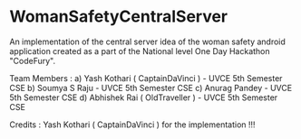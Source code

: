 # WomanSafetyCentralServer
An implementation of the central server idea of the woman safety android application created as a part of the National level One Day Hackathon "CodeFury".

Team Members : a) Yash Kothari ( CaptainDaVinci ) - UVCE 5th Semester CSE b) Soumya S Raju - UVCE 5th Semester CSE c) Anurag Pandey - UVCE 5th Semester CSE d) Abhishek Rai ( OldTraveller ) - UVCE 5th Semester CSE


Credits : Yash Kothari ( CaptainDaVinci ) for the implementation !!!
